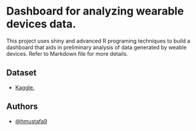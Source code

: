 
# Dashboard for analyzing wearable devices data.
This project uses shiny and advanced R programing techniques to build a dashboard that aids in preliminary analysis of data generated by weable devices. 
Refer to Markdown file for more details.

## Dataset
- [Kaggle.](https://www.kaggle.com/datasets/dianagurina/fitbase-data-41216-51216)

## Authors

- [@hmustafa9](https://github.com/hmustafa9)
